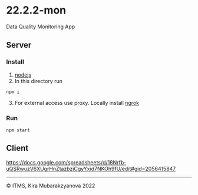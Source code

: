 # 22.2.2-mon

Data Quality Monitoring App

## Server

### Install

1. [nodejs](https://nodejs.org/en/)
2. In this directory run
```shell
npm i
```
3. For external access use proxy. Locally install [ngrok](https://ngrok.com/download)

### Run

```shell
npm start
```

## Client

https://docs.google.com/spreadsheets/d/18Nrfb-uQSRwuzV6XUgrHnZtazbziCgyYxid7NKOh9fU/edit#gid=2056415847

----
&copy; ITMS, Kira Mubarakzyanova 2022
